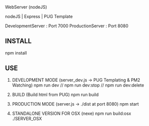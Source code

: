 WebServer (nodeJS)

nodeJS | Express | PUG Template 

DevelopmentServer : Port 7000
ProductionServer  : Port 8080


INSTALL
-------
npm install


USE
---
1. DEVELOPMENT MODE (server_dev.js -> PUG Templating & PM2 Watching)
npm run dev // npm run dev:stop // npm run dev:delete

2. BUILD (Build html from PUG)
npm run build

3. PRODUCTION MODE (server.js -> ./dist at port 8080)
npm start

4. STANDALONE VERSION FOR OSX (nexe)
npm run build:osx  
./SERVER_OSX
